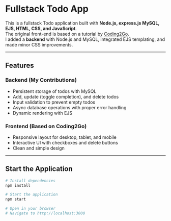 # Fullstack Todo App

This is a fullstack Todo application built with **Node.js, express.js MySQL, EJS, HTML, CSS, and JavaScript**.  
The original front-end is based on a tutorial by [Coding2Go](https://www.youtube.com/watch?v=THEKW1gITJI&t=2115s).  
I added a **backend** with Node.js and MySQL, integrated EJS templating, and made minor CSS improvements.

---

## Features

### Backend (My Contributions)

- Persistent storage of todos with MySQL
- Add, update (toggle completion), and delete todos
- Input validation to prevent empty todos
- Async database operations with proper error handling
- Dynamic rendering with EJS

### Frontend (Based on Coding2Go)

- Responsive layout for desktop, tablet, and mobile
- Interactive UI with checkboxes and delete buttons
- Clean and simple design

---

## Start the Application

```bash
# Install dependencies
npm install

# Start the application
npm start

# Open in your browser
# Navigate to http://localhost:3000
```
